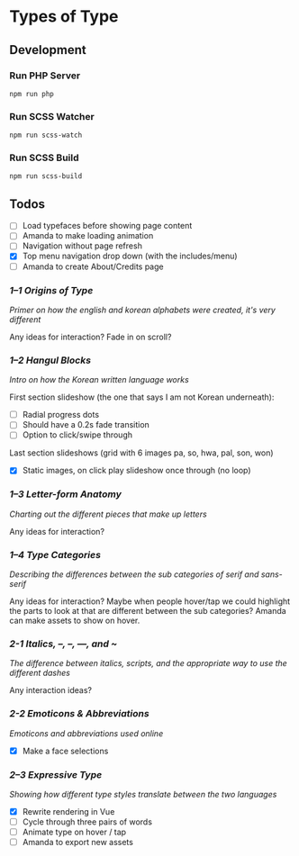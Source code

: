 # Types of Type

## Development

### Run PHP Server
`npm run php`

### Run SCSS Watcher
`npm run scss-watch`

### Run SCSS Build
`npm run scss-build`

## Todos
- [ ] Load typefaces before showing page content
- [ ] Amanda to make loading animation
- [ ] Navigation without page refresh
- [x] Top menu navigation drop down (with the includes/menu)
- [ ] Amanda to create About/Credits page

### *1–1 Origins of Type*
_Primer on how the english and korean alphabets were created, it's very different_

Any ideas for interaction? Fade in on scroll?


### *1–2 Hangul Blocks*
_Intro on how the Korean written language works_

First section slideshow (the one that says I am not Korean underneath):
- [ ] Radial progress dots
- [ ] Should have a 0.2s fade transition
- [ ] Option to click/swipe through

Last section slideshows (grid with 6 images pa, so, hwa, pal, son, won)
- [x] Static images, on click play slideshow once through (no loop)


### *1–3 Letter-form Anatomy*
_Charting out the different pieces that make up letters_

Any ideas for interaction?


### *1–4 Type Categories*
_Describing the differences between the sub categories of serif and sans-serif_

Any ideas for interaction? Maybe when people hover/tap we could highlight the parts to look at that are different between the sub categories? Amanda can make assets to show on hover.


### *2-1 Italics, –, –, —, and \~*
_The difference between italics, scripts, and the appropriate way to use the different dashes_

Any interaction ideas?


### *2-2 Emoticons & Abbreviations*
_Emoticons and abbreviations used online_

- [x] Make a face selections

### *2–3 Expressive Type*
_Showing how different type styles translate between the two languages_

- [x] Rewrite rendering in Vue
- [ ] Cycle through three pairs of words
- [ ] Animate type on hover / tap
- [ ] Amanda to export new assets
